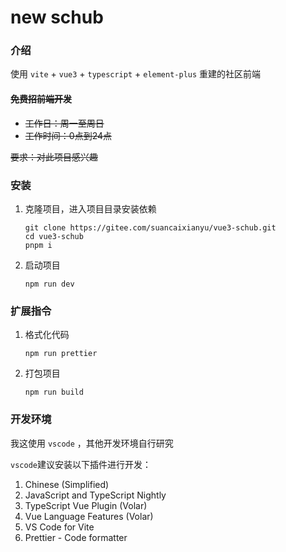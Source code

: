 # new schub

### 介绍

使用 `vite` + `vue3` + `typescript` + `element-plus` 重建的社区前端

#### ~~免费招前端开发~~

- ~~工作日：周一至周日~~
- ~~工作时间：0点到24点~~

~~要求：对此项目感兴趣~~


### 安装

1.  克隆项目，进入项目目录安装依赖

    ```
    git clone https://gitee.com/suancaixianyu/vue3-schub.git
    cd vue3-schub
    pnpm i
    ```

2.  启动项目

    ```
    npm run dev
    ```

### 扩展指令

1.  格式化代码

    ```
    npm run prettier
    ```

2.  打包项目

    ```
    npm run build
    ```

### 开发环境

我这使用 `vscode` ，其他开发环境自行研究

`vscode`建议安装以下插件进行开发：

1. Chinese (Simplified)
2. JavaScript and TypeScript Nightly
3. TypeScript Vue Plugin (Volar)
4. Vue Language Features (Volar)
5. VS Code for Vite
6. Prettier - Code formatter
